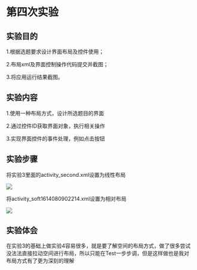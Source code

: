 # 第四次实验

## 实验目的
1.根据选题要求设计界面布局及控件使用；

2.布局xml及界面控制操作代码提交并截图；

3.将应用运行结果截图。

## 实验内容

1.使用一种布局方式，设计所选题目的界面

2.通过控件ID获取界面对象，执行相关操作

3.实现界面控件的事件处理，例如点击按钮


## 实验步骤

 将实验3里面的activity_second.xml设置为线性布局
 
 ![](https://github.com/Ccclk/android-labs-2018/blob/master/soft1614080902214/c.PNG)
 
 将activity_soft1614080902214.xml设置为相对布局
 
  ![](https://github.com/Ccclk/android-labs-2018/blob/master/soft1614080902214/d.PNG)
  
  
 ## 实验体会
   
 在实验3的基础上做实验4容易很多，就是要了解空间的布局方式，做了很多尝试没法法直接拉动空间进行布局，所以只能在Test一步步调，但是这样做也是我对布局方式有了更为深刻的理解
  
